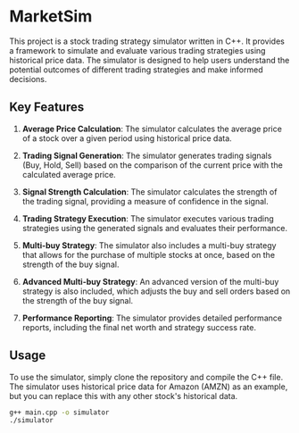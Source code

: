 # MarketSim

This project is a stock trading strategy simulator written in C++. It provides a framework to simulate and evaluate various trading strategies using historical price data. The simulator is designed to help users understand the potential outcomes of different trading strategies and make informed decisions.

## Key Features

1. **Average Price Calculation**: The simulator calculates the average price of a stock over a given period using historical price data.

2. **Trading Signal Generation**: The simulator generates trading signals (Buy, Hold, Sell) based on the comparison of the current price with the calculated average price.

3. **Signal Strength Calculation**: The simulator calculates the strength of the trading signal, providing a measure of confidence in the signal.

4. **Trading Strategy Execution**: The simulator executes various trading strategies using the generated signals and evaluates their performance.

5. **Multi-buy Strategy**: The simulator also includes a multi-buy strategy that allows for the purchase of multiple stocks at once, based on the strength of the buy signal.

6. **Advanced Multi-buy Strategy**: An advanced version of the multi-buy strategy is also included, which adjusts the buy and sell orders based on the strength of the buy signal.

7. **Performance Reporting**: The simulator provides detailed performance reports, including the final net worth and strategy success rate.

## Usage

To use the simulator, simply clone the repository and compile the C++ file. The simulator uses historical price data for Amazon (AMZN) as an example, but you can replace this with any other stock's historical data.

```bash
g++ main.cpp -o simulator
./simulator
